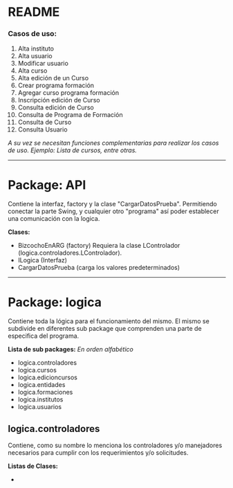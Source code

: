 # README

### Casos de uso:

1.  Alta instituto 
2.  Alta usuario 
3.  Modificar usuario 
4.  Alta curso 
5.  Alta edición de un Curso 
6.  Crear programa formación 
7.  Agregar curso programa formación 
8.  Inscripción edición de Curso 
9.  Consulta edición de Curso 
10.  Consulta de Programa de Formación 
11.  Consulta de Curso 
12.  Consulta Usuario  

*A su vez se necesitan funciones complementarias para realizar los casos de uso. Ejemplo: Lista de cursos, entre otras.*

---

# Package: API
Contiene la interfaz, factory y la clase "CargarDatosPrueba". Permitiendo conectar la parte Swing, y cualquier otro "programa" así poder establecer una comunicación con la logica.

**Clases:**

* BizcochoEnARG (factory)
	Requiera la clase LControlador (logica.controladores.LControlador).
* ILogica (Interfaz)
* CargarDatosPrueba (carga los valores predeterminados)

---

# Package: logica

Contiene toda la lógica para el funcionamiento del mismo.
El mismo se subdivide en diferentes sub package que comprenden una parte de especifica del programa. 

**Lista de sub packages:**
*En orden alfabético*

* logica.controladores
* logica.cursos
* logica.edicioncursos
* logica.entidades
* logica.formaciones
* logica.institutos
* logica.usuarios

## logica.controladores
Contiene, como su nombre lo menciona los controladores y/o manejadores necesarios para cumplir con los requerimientos y/o solicitudes.

**Listas de Clases:**

* 

 